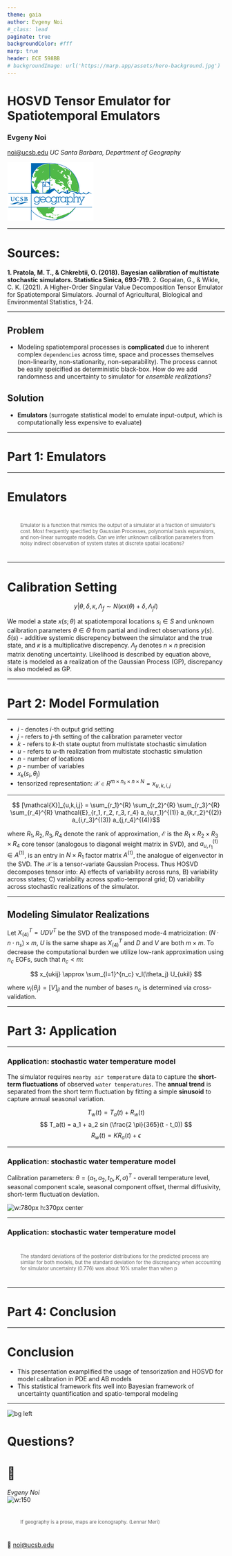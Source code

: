 ```yaml
---
theme: gaia
author: Evgeny Noi
#_class: lead
paginate: true
backgroundColor: #fff
marp: true
header: ECE 598BB 
# backgroundImage: url('https://marp.app/assets/hero-background.jpg')
---
```

<!-- ![bg left:40% 80%](https://marp.app/assets/marp.svg) -->
<!-- _paginate: false -->
<!-- _class: lead -->
<!-- _header: '' -->

# **HOSVD Tensor Emulator for Spatiotemporal Emulators** 

### Evgeny Noi

noi@ucsb.edu
*UC Santa Barbara, Department of Geography*

![](logo1.png)

---

# Sources: 

**1. Pratola, M. T., & Chkrebtii, O. (2018). Bayesian calibration of multistate stochastic simulators. Statistica Sinica, 693-719.**
2. Gopalan, G., & Wikle, C. K. (2021). A Higher-Order Singular Value Decomposition Tensor Emulator for Spatiotemporal Simulators. Journal of Agricultural, Biological and Environmental Statistics, 1-24.

---
## Problem 
* Modeling spatiotemporal processes is **complicated** due to inherent complex ```dependencies``` across time, space and processes themselves (non-linearity, non-stationarity, non-separability). The process cannot be easily speicified as deterministic black-box. How do we add randomness and uncertainty to simulator for *ensemble realizations*?  

## Solution
* **Emulators** (surrogate statistical model to emulate input-output, which is computationally less expensive to evaluate)

<!-- * Approaches: 
    * physical-statistical models within hierarchical statistical framework (Berliner 2003; Kuhnert 2014)
    * black-box simulator (e.g. PDE and ABM) -->
    

---

<!-- _backgroundColor: white -->
<!-- _color: #DC267F -->
<!-- _class: lead -->

# Part 1: Emulators

---

# Emulators 

> Emulator is a function that mimics the output of a simulator at a fraction of simulator's cost. Most frequently specified by Gaussian Processes, polynomial basis expansions, and non-linear surrogate models. Can we infer unknown calibration parameters from noisy indirect observation of system states at discrete spatial locations? 

<!-- * Projecting the output onto a standard basis representation (principal components) and adapting emulators to lower-dimensional projection of these fields.  -->

---

# Calibration Setting 

$$ y | \theta, \delta, \kappa, \Lambda_f \sim N (\kappa x(\theta) + \delta, \Lambda_f I)$$

We model a state $x(s; \theta)$ at spatiotemporal locations $s_i \in S$ and unknown calibration parameters $\theta \in \Theta$ from partial and indirect observations $y(s)$. $\delta(s)$ - additive systemic discrepency between the simulator and the true state, and $\kappa$ is a multiplicative discrepency. $\Lambda_f$ denotes $n \times n$ precision matrix denoting uncertainty. Likelihood is described by equation above, state is modeled as a realization of the Gaussian Process (GP), discrepancy is also modeled as GP.  

---

<!-- _backgroundColor: white -->
<!-- _color: #DC267F -->
<!-- _class: lead -->

# Part 2: Model Formulation

---

* $i$ - denotes $i$-th output grid setting
* $j$ - refers to $j$-th setting of the calibration parameter vector 
* $k$ - refers to $k$-th state ouptut from multistate stochastic simulation 
* $u$ - refers to $u$-th realization from multistate stochastic simulation 
* $n$ - number of locations 
* $p$ - number of variables
* $x_k(s_i, \theta_j)$
* tensorized representation: $\mathcal{X} \in R^{m \times n_s \times n \times N} = x_{u,k,i,j}$


<!-- # SVD Emulators

- Hidgon et al. (2008) 
    - SVD derived PCs of simulated runs and GP prior distribution on the weights 
- Hidgon et al. (2011) 
    - relax GP-based prior, model mean response via random-forests

```Simulator output can be approximately expressed as a linear combination of the UD columns from SVD``` -->

---

$$ [\mathcal{X}]_{u,k,i,j} = \sum_{r_1}^{R} \sum_{r_2}^{R} \sum_{r_3}^{R} \sum_{r_4}^{R} \mathcal{E}_{r_1, r_2, r_3, r_4} a_{u,r_1}^{(1)} a_{k,r_2}^{(2)} a_{i,r_3}^{(3)} a_{j,r_4}^{(4)}$$

where $R_1, R_2, R_3, R_4$ denote the rank of approximation, $\mathcal{E}$ is the $R_1 \times R_2 \times R_3 \times R_4$ core tensor (analogous to diagonal weight matrix in SVD), and $a_{u,r_1}^{(1)} \in A^{(1)}$, is an entry in $N \times R_1$ factor matrix $A^{(1)}$, the analogue of eigenvector in the SVD. The $\mathcal{X}$ is a tensor-variate Gaussian Process. Thus HOSVD decomposes tensor into: A) effects of variability across runs, B) variability across states; C) variability across spatio-temporal grid; D) variability across stochastic realizations of the simulator. 

<!-- $$ C = U D V^T $$ 
where $C$ is an $M \times N$ matrix (output dims, runs).  
$$ c = U D v(\theta) + \epsilon $$
where $\epsilon$ is a mean-zero residual with non-diagonal covariance matrix $\Sigma$,  $v(\theta)$ specifies the $N$ coefficients of the linear combination for a particular value of $\theta$. 
$$ c = U D g(\theta, \beta) + \epsilon \quad \text{(non-linear regression)} $$
where $\beta$ are tuning parameters, and $\theta$ are inferential parameters.  -->

---

## Modeling Simulator Realizations

Let $X_{(4)}^{T} = UDV^T$ be the SVD of the transposed mode-4 matricization: $(N \cdot n \cdot n_s) \times m$, $U$ is the same shape as $X_{(4)}^{T}$ and $D$ and $V$ are both $m \times m$. To decrease the computational burden we utilize low-rank approximation using $n_c$ EOFs, such that $n_c < m$: 

$$ x_{ukij} \approx \sum_{l=1}^{n_c} v_l(\theta_j) U_{ukil} $$

where $v_l (\theta_j) = [V]_{jl}$ and the number of bases $n_c$ is determined via cross-validation. 

<!-- # Computational savings: 

1. use $r$ columns capturing most of the data variation from $UD$, 
2. train $r$ machine learning models for emulator
3. reduce computational time on function evaluation  -->

<!-- ---

* Emulate non-linear function $f(x, y, t, \theta_t, ... , \theta_p)$
* Emulations stored as multidimensional tensor $\mathcal{X}$ $M$ by $N$ by $T$ by $P_1$ ... by $P_p$
* latin hypercube is used for initial prior sampling 

Then for HOSVD we have: 

$$ f(x*, y*, t*, \theta*1,..., \theta*p) = Z \times u_1(x*) \times u_2(y*) \times u_3(t*) \times ... \times u_{p+3}(\theta*p) + \epsilon $$

where $u_1, ... , u_p$ - are non-linear vector-valued functions (behaving like $v(\theta)$ from SVD). 

--- 

# Emulator Construction

- Train supervised ML (e.g. GP regression) on $M$ values of $x$ and first column of $U_1$ to get $\hat{u}_{11}$. The choice of supervised ML method needs to be investigated.  -->

<!-- --- -->

<!-- ## Algorithm: 

1. Unfold and scale a tensor 
2. Run regular SVD. Compare screeplot with SVD of permuted unfolded matrices. Keep $\psi$ singular vectors.
3. For each tensor mode set truncated SVD rank at $\psi$ and adding 1 to account for scaling. 
4. Calculate decomposition quality - prop of var explained by R (R - low rank approx, $X_c = X - \bar{X}$)

$$ 1 - \frac{RSS}{TSS} =  1 - \frac{||X-R||_F^2}{||X_c||_F^2} $$ -->

---

<!-- _backgroundColor: white -->
<!-- _color: #DC267F -->
<!-- _class: lead -->

# Part 3: Application

---

### Application: stochastic water temperature model

The simulator requires ```nearby air temperature``` data to capture the **short-term fluctuations** of observed ```water temperatures```. The **annual trend** is separated from  the short term fluctuation by fitting a simple **sinusoid** to capture annual seasonal variation. 

$$ T_w(t) = T_a(t) + R_w(t) $$
$$ T_a(t) = a_1 + a_2 sin (\frac{2 \pi}{365}(t - t_0)) $$
$$ R_w(t) = K R_a(t) + \epsilon $$

---
<style>
img[alt~="center"] {
  display: block;
  margin: 0 auto;
}
</style>

### Application: stochastic water temperature model

Calibration parameters: $\theta = (a_1, a_2, t_0, K, \sigma)^T$ - overall temperature level, seasonal component scale, seasonal component offset, thermal diffusivity, short-term fluctuation deviation. 

![w:780px h:370px center](sims.png)

---

### Application: stochastic water temperature model 

> The standard deviations of the posterior distributions for the predicted process are similar for both models, but the standard deviation for the discrepancy when accounting for simulator uncertainty (0.776) was about 10% smaller than when p

---

<!-- _backgroundColor: white -->
<!-- _color: #DC267F -->
<!-- _class: lead -->

# Part 4: Conclusion

---

# Conclusion 

* This presentation examplified the usage of tensorization and HOSVD for model calibration in PDE and AB models
* This statistical framework fits well into Bayesian framework of uncertainty quantification and spatio-temporal modeling

---
<!-- _class: lead -->
<!-- _header: '' -->
<!-- _paginate: false -->
<style scoped>
section {
  /* font-family: 'Times New Roman', serif !important; */
  font-size: 150%;
}
blockquote {
    text-align:left;
    border-left:3px;
    border-right:px;
    width:auto;
    display:inline-block;
    padding:1px px;
    font-size: 80%;
}
</style>

![bg left](mos.png)

# Questions?
# :beers: 

*Evgeny Noi*  
![w:150](me_new.png) 
> If geography is a prose, maps are iconography. (Lennar Meri)

:incoming_envelope: noi@ucsb.edu
